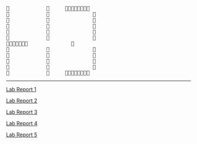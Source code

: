 <pre>
🗿            🗿     🗿🗿🗿🗿🗿🗿🗿🗿
🗿            🗿              🗿
🗿            🗿              🗿
🗿            🗿              🗿
🗿            🗿              🗿
🗿            🗿              🗿
🗿🗿🗿🗿🗿🗿🗿              🗿
🗿            🗿              🗿
🗿            🗿              🗿
🗿            🗿              🗿
🗿            🗿              🗿
🗿            🗿     🗿🗿🗿🗿🗿🗿🗿🗿
</pre>

---

[Lab Report 1](./labreport-1.md)

[Lab Report 2](./labreport-2.md)

[Lab Report 3](./labreport-3.md)

[Lab Report 4](./labreport-4.md)

[Lab Report 5](./labreport-5.md)